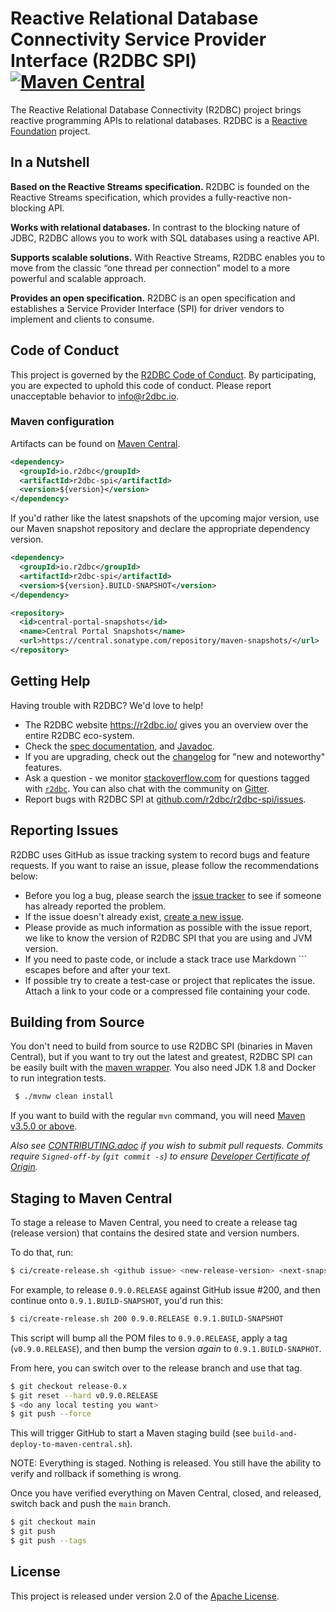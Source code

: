 # Reactive Relational Database Connectivity Service Provider Interface (R2DBC SPI) [![Maven Central](https://maven-badges.herokuapp.com/maven-central/io.r2dbc/r2dbc-spi/badge.svg)](https://maven-badges.herokuapp.com/maven-central/io.r2dbc/r2dbc-spi)

The Reactive Relational Database Connectivity (R2DBC) project brings reactive programming APIs to relational databases. R2DBC is a [Reactive Foundation](https://reactive.foundation) project.

## In a Nutshell

**Based on the Reactive Streams specification.** R2DBC is founded on the Reactive Streams specification, which provides a fully-reactive non-blocking API.

**Works with relational databases.** In contrast to the blocking nature of JDBC, R2DBC allows you to work with SQL databases using a reactive API.

**Supports scalable solutions.** With Reactive Streams, R2DBC enables you to move from the classic “one thread per connection” model to a more powerful and scalable approach.

**Provides an open specification.** R2DBC is an open specification and establishes a Service Provider Interface (SPI) for driver vendors to implement and clients to consume.

## Code of Conduct

This project is governed by the [R2DBC Code of Conduct](https://github.com/r2dbc/.github/blob/main/CODE_OF_CONDUCT.adoc). By participating, you are expected to uphold this code of conduct. Please report unacceptable behavior to [info@r2dbc.io](mailto:info@r2dbc.io).

### Maven configuration

Artifacts can be found on [Maven Central](https://central.sonatype.com/search?q=r2dbc-spi).

```xml
<dependency>
  <groupId>io.r2dbc</groupId>
  <artifactId>r2dbc-spi</artifactId>
  <version>${version}</version>
</dependency>
```

If you'd rather like the latest snapshots of the upcoming major version, use our Maven snapshot repository and declare the appropriate dependency version.

```xml
<dependency>
  <groupId>io.r2dbc</groupId>
  <artifactId>r2dbc-spi</artifactId>
  <version>${version}.BUILD-SNAPSHOT</version>
</dependency>

<repository>
  <id>central-portal-snapshots</id>
  <name>Central Portal Snapshots</name>
  <url>https://central.sonatype.com/repository/maven-snapshots/</url>
</repository>
```

## Getting Help

Having trouble with R2DBC? We'd love to help!

* The R2DBC website https://r2dbc.io/ gives you an overview over the entire R2DBC eco-system.
* Check the [spec documentation](https://r2dbc.io/spec/0.8.1.RELEASE/spec/html/), and [Javadoc](https://r2dbc.io/spec/0.8.1.RELEASE/api/).
* If you are upgrading, check out the [changelog](https://r2dbc.io/spec/0.8.1.RELEASE/CHANGELOG.txt) for "new and noteworthy" features.
* Ask a question - we monitor [stackoverflow.com](https://stackoverflow.com) for questions
  tagged with [`r2dbc`](https://stackoverflow.com/tags/r2dbc). 
  You can also chat with the community on [Gitter](https://gitter.im/r2dbc/r2dbc).
* Report bugs with R2DBC SPI at [github.com/r2dbc/r2dbc-spi/issues](https://github.com/r2dbc/r2dbc-spi/issues).

## Reporting Issues

R2DBC uses GitHub as issue tracking system to record bugs and feature requests. 
If you want to raise an issue, please follow the recommendations below:

* Before you log a bug, please search the [issue tracker](https://github.com/r2dbc/r2dbc-spi/issues) to see if someone has already reported the problem.
* If the issue doesn't already exist, [create a new issue](https://github.com/r2dbc/r2dbc-spi/issues/new).
* Please provide as much information as possible with the issue report, we like to know the version of R2DBC SPI that you are using and JVM version.
* If you need to paste code, or include a stack trace use Markdown ``` escapes before and after your text.
* If possible try to create a test-case or project that replicates the issue. 
Attach a link to your code or a compressed file containing your code.

## Building from Source

You don't need to build from source to use R2DBC SPI (binaries in Maven Central), but if you want to try out the latest and greatest, R2DBC SPI can be easily built with the
[maven wrapper](https://github.com/takari/maven-wrapper). You also need JDK 1.8 and Docker to run integration tests.

```bash
 $ ./mvnw clean install
```

If you want to build with the regular `mvn` command, you will need [Maven v3.5.0 or above](https://maven.apache.org/run-maven/index.html).

_Also see [CONTRIBUTING.adoc](https://github.com/r2dbc/.github/blob/main/CONTRIBUTING.adoc) if you wish to submit pull requests. Commits require `Signed-off-by` (`git commit -s`) to ensure [Developer Certificate of Origin](https://developercertificate.org/)._

## Staging to Maven Central

To stage a release to Maven Central, you need to create a release tag (release version) that contains the desired state and version numbers.

To do that, run:

```bash
$ ci/create-release.sh <github issue> <new-release-version> <next-snapshot-version>
```

For example, to release `0.9.0.RELEASE` against GitHub issue #200, and then continue onto `0.9.1.BUILD-SNAPSHOT`, you'd run this:

```bash
$ ci/create-release.sh 200 0.9.0.RELEASE 0.9.1.BUILD-SNAPSHOT
```

This script will bump all the POM files to `0.9.0.RELEASE`, apply a tag (`v0.9.0.RELEASE`), and then bump the version _again_ to `0.9.1.BUILD-SNAPHOT`.

From here, you can switch over to the release branch and use that tag.

```bash
$ git checkout release-0.x
$ git reset --hard v0.9.0.RELEASE
$ <do any local testing you want>
$ git push --force
```

This will trigger GitHub to start a Maven staging build (see `build-and-deploy-to-maven-central.sh`).

NOTE: Everything is staged. Nothing is released. You still have the ability to verify and rollback if something is wrong.

Once you have verified everything on Maven Central, closed, and released, switch back and push the `main` branch.

```bash
$ git checkout main
$ git push
$ git push --tags
```


## License
This project is released under version 2.0 of the [Apache License][l].

[l]: https://www.apache.org/licenses/LICENSE-2.0
